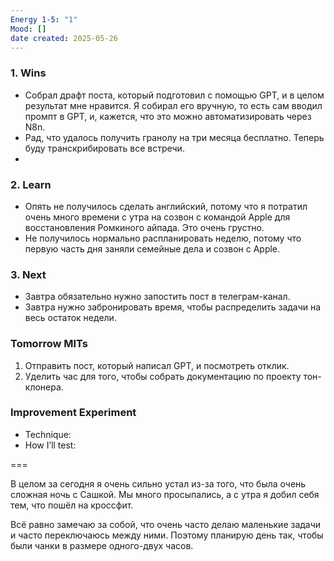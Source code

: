 ```yaml
---
Energy 1-5: "1"
Mood: []
date created: 2025-05-26
---
```



### 1. Wins
- Собрал драфт поста, который подготовил с помощью GPT, и в целом результат мне нравится. Я собирал его вручную, то есть сам вводил промпт в GPT, и, кажется, что это можно автоматизировать через N8n.
- Рад, что удалось получить гранолу на три месяца бесплатно. Теперь буду транскрибировать все встречи.
- 
### 2. Learn
- Опять не получилось сделать английский, потому что я потратил очень много времени с утра на созвон с командой Apple для восстановления Ромкиного айпада. Это очень грустно.
- Не получилось нормально распланировать неделю, потому что первую часть дня заняли семейные дела и созвон с Apple.
### 3. Next
- Завтра обязательно нужно запостить пост в телеграм-канал.
- Завтра нужно забронировать время, чтобы распределить задачи на весь остаток недели.

### Tomorrow MITs
1. Отправить пост, который написал GPT, и посмотреть отклик.
2. Уделить час для того, чтобы собрать документацию по проекту тон-клонера.

### Improvement Experiment
- Technique:
- How I’ll test:

===

В целом за сегодня я очень сильно устал из-за того, что была очень сложная ночь с Сашкой. Мы много просыпались, а с утра я добил себя тем, что пошёл на кроссфит.

Всё равно замечаю за собой, что очень часто делаю маленькие задачи и часто переключаюсь между ними. Поэтому планирую день так, чтобы были чанки в размере одного-двух часов.